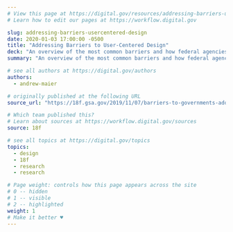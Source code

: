 ```yaml
---
# View this page at https://digital.gov/resources/addressing-barriers-usercentered-design
# Learn how to edit our pages at https://workflow.digital.gov

slug: addressing-barriers-usercentered-design
date: 2020-01-03 17:00:00 -0500
title: "Addressing Barriers to User-Centered Design"
deck: "An overview of the most common barriers and how federal agencies might address them."
summary: "An overview of the most common barriers and how federal agencies might address them."

# see all authors at https://digital.gov/authors
authors:
  - andrew-maier

# originally published at the following URL
source_url: "https://18f.gsa.gov/2019/11/07/barriers-to-governments-adoption-of-user-centered-design-and-how-to-address-them/"

# Which team published this?
# Learn about sources at https://workflow.digital.gov/sources
source: 18f

# see all topics at https://digital.gov/topics
topics:
  - design
  - 18f
  - research
  - research

# Page weight: controls how this page appears across the site
# 0 -- hidden
# 1 -- visible
# 2 -- highlighted
weight: 1
# Make it better ♥
---
```

